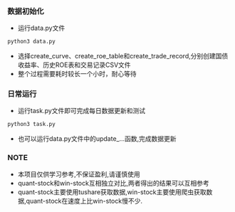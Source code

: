 ### 数据初始化
- 运行data.py文件
```python
python3 data.py
```
- 选择create_curve、create_roe_table和create_trade_record,分别创建国债收益率、历史ROE表和交易记录CSV文件
- 整个过程需要耗时较长一个小时，耐心等待

### 日常运行
- 运行task.py文件即可完成每日数据更新和测试
```python
python3 task.py
```
- 也可以运行data.py文件中的update_...函数,完成数据更新
### NOTE
- 本项目仅供学习参考,不保证盈利,请谨慎使用
- quant-stock和win-stock互相独立对比,两者得出的结果可以互相参考
- quant-stock主要使用tushare获取数据,win-stock主要使用爬虫获取数据,quant-stock在速度上比win-stock慢不少.
